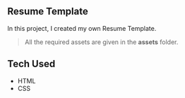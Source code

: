 ## Resume Template

In this project, I created my own Resume Template.

> All the required assets are given in the **assets** folder.

## Tech Used

- HTML
- CSS
